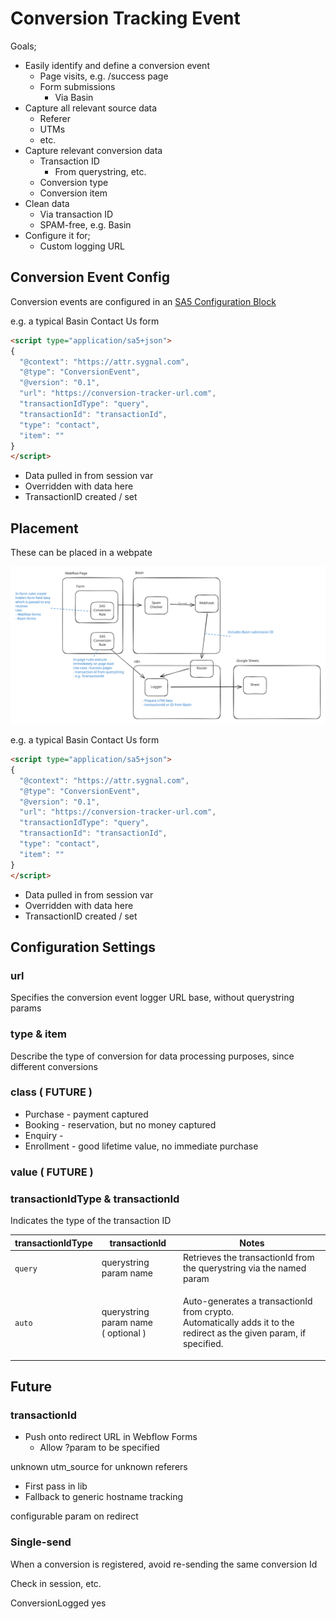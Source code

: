 # Conversion Tracking Event

Goals;

* Easily identify and define a conversion event
  * Page visits, e.g. /success page
  * Form submissions
    * Via Basin&#x20;
* Capture all relevant source data&#x20;
  * Referer
  * UTMs
  * etc.&#x20;
* Capture relevant conversion data
  * Transaction ID
    * From querystring, etc.&#x20;
  * Conversion type
  * Conversion item
* Clean data
  * Via transaction ID&#x20;
  * SPAM-free, e.g. Basin&#x20;
* Configure it for;
  * Custom logging URL&#x20;

## Conversion Event Config

Conversion events are configured in an [SA5 Configuration Block](../overview/configuration-blocks.md)&#x20;





e.g. a typical Basin Contact Us form&#x20;

```html
<script type="application/sa5+json">
{
  "@context": "https://attr.sygnal.com",
  "@type": "ConversionEvent",
  "@version": "0.1",
  "url": "https://conversion-tracker-url.com", 
  "transactionIdType": "query", 
  "transactionId": "transactionId",
  "type": "contact",
  "item": ""  
}
</script>
```

* Data pulled in from session var&#x20;
* Overridden with data here
* TransactionID created / set&#x20;



## Placement&#x20;



These can be placed in a webpate

<img src="../.gitbook/assets/file.excalidraw (1) (1) (1).svg" alt="" class="gitbook-drawing">





e.g. a typical Basin Contact Us form&#x20;

```html
<script type="application/sa5+json">
{
  "@context": "https://attr.sygnal.com",
  "@type": "ConversionEvent",
  "@version": "0.1",
  "url": "https://conversion-tracker-url.com", 
  "transactionIdType": "query", 
  "transactionId": "transactionId",
  "type": "contact",
  "item": ""  
}
</script>
```

* Data pulled in from session var&#x20;
* Overridden with data here
* TransactionID created / set&#x20;



## Configuration Settings&#x20;

### url

Specifies the conversion event logger URL base, without querystring params

### type & item&#x20;

Describe the type of conversion for data processing purposes, since different conversions

### class ( FUTURE ) &#x20;

* Purchase - payment captured
* Booking - reservation, but no money captured
* Enquiry -&#x20;
* Enrollment - good lifetime value, no immediate purchase&#x20;

### value ( FUTURE )&#x20;

### transactionIdType & transactionId

Indicates the type of the transaction ID&#x20;

| transactionIdType | transactionId                                  | Notes                                                                                                                         |
| ----------------- | ---------------------------------------------- | ----------------------------------------------------------------------------------------------------------------------------- |
| `query`           | querystring param name                         | Retrieves the transactionId from the querystring via the named param                                                          |
| `auto`            | <p>querystring param name <br>( optional )</p> | <p>Auto-generates a transactionId from crypto.<br>Automatically adds it to the redirect as the given param, if specified.</p> |





## Future

### transactionId

* Push onto redirect URL in Webflow Forms&#x20;
  * Allow ?param to be specified

unknown utm\_source for unknown referers

* First pass in lib
* Fallback to generic hostname tracking&#x20;

configurable param on redirect&#x20;

### Single-send

When a conversion is registered, avoid re-sending the same conversion Id&#x20;

Check in session, etc.&#x20;

ConversionLogged yes&#x20;




